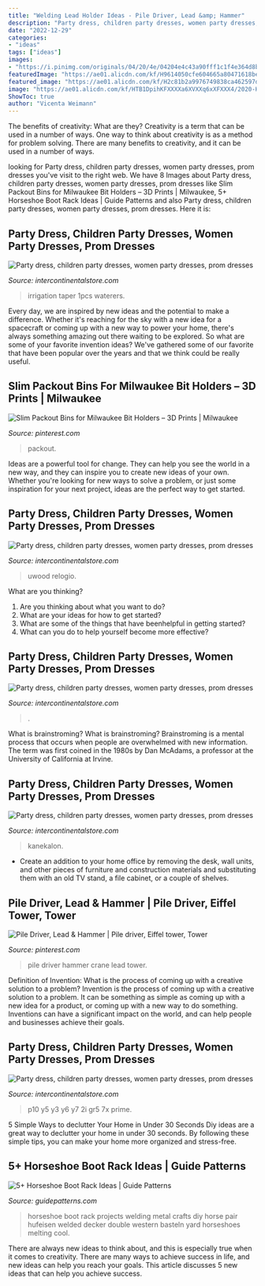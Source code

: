 ```yaml
---
title: "Welding Lead Holder Ideas - Pile Driver, Lead &amp; Hammer"
description: "Party dress, children party dresses, women party dresses, prom dresses"
date: "2022-12-29"
categories:
- "ideas"
tags: ["ideas"]
images:
- "https://i.pinimg.com/originals/04/20/4e/04204e4c43a90fff1c1f4e364d8b3df3.jpg"
featuredImage: "https://ae01.alicdn.com/kf/H9614050cfe604665a80471618beb6cbaX/ANYCUBIC-4Max-Pro-3d-Printer-Enclosed-Print-Space-DIY-3D-Printer-Kit-Large-Build-Volume-Ultrabase.jpg_640x640.jpg"
featured_image: "https://ae01.alicdn.com/kf/H2c81b2a9976749838ca462597d449592D/Synthetic-hair-Braids-Kanekalon-Ombre-Braiding-Hair-Extension-Box-Braid-Hair-Pink-Purple-Yellow-Golden-Colors.jpg_640x640.jpg"
image: "https://ae01.alicdn.com/kf/HTB1DpihKFXXXXa6XVXXq6xXFXXX4/2020-Hot-Sell-Men-Dress-Watch-QUartz-UWOOD-Mens-Wooden-Watch-Wood-Wrist-Watches-men-Natural.jpg_640x640.jpg"
ShowToc: true
author: "Vicenta Weimann"
---
```



The benefits of creativity: What are they?
Creativity is a term that can be used in a number of ways. One way to think about creativity is as a method for problem solving. There are many benefits to creativity, and it can be used in a number of ways.

	

		
looking for Party dress, children party dresses, women party dresses, prom dresses you've visit to the right web. We have 8 Images about Party dress, children party dresses, women party dresses, prom dresses like Slim Packout Bins for Milwaukee Bit Holders – 3D Prints | Milwaukee, 5+ Horseshoe Boot Rack Ideas | Guide Patterns and also Party dress, children party dresses, women party dresses, prom dresses. Here it is:
		
    
## Party Dress, Children Party Dresses, Women Party Dresses, Prom Dresses

<img loading=lazy src="https://ae01.alicdn.com/kf/HTB1DCk7OkvoK1RjSZPfq6xPKFXat.jpg" onerror="this.onerror=null;this.src='https://tse2.mm.bing.net/th?id=OIP.Mlft1TuKVtipIMj3hIjfEAHaHa&amp;pid=15.1';" alt="Party dress, children party dresses, women party dresses, prom dresses">

_Source: intercontinentalstore.com_

>irrigation taper 1pcs waterers. 

	

Every day, we are inspired by new ideas and the potential to make a difference. Whether it's reaching for the sky with a new idea for a spacecraft or coming up with a new way to power your home, there's always something amazing out there waiting to be explored. So what are some of your favorite invention ideas? We've gathered some of our favorite that have been popular over the years and that we think could be really useful.

    
## Slim Packout Bins For Milwaukee Bit Holders – 3D Prints | Milwaukee

<img loading=lazy src="https://i.pinimg.com/736x/7f/86/b3/7f86b3bd132cffa3a91f832c8ed7c333.jpg" onerror="this.onerror=null;this.src='https://tse1.mm.bing.net/th?id=OIP.rfMJtyyk6jyrAQrRz_eFawHaE6&amp;pid=15.1';" alt="Slim Packout Bins for Milwaukee Bit Holders – 3D Prints | Milwaukee">

_Source: pinterest.com_

>packout. 

	

Ideas are a powerful tool for change. They can help you see the world in a new way, and they can inspire you to create new ideas of your own. Whether you're looking for new ways to solve a problem, or just some inspiration for your next project, ideas are the perfect way to get started.

    
## Party Dress, Children Party Dresses, Women Party Dresses, Prom Dresses

<img loading=lazy src="https://ae01.alicdn.com/kf/HTB1DpihKFXXXXa6XVXXq6xXFXXX4/2020-Hot-Sell-Men-Dress-Watch-QUartz-UWOOD-Mens-Wooden-Watch-Wood-Wrist-Watches-men-Natural.jpg_640x640.jpg" onerror="this.onerror=null;this.src='https://tse4.mm.bing.net/th?id=OIP.Un10TagJn4X_oWDkp0d22QAAAA&amp;pid=15.1';" alt="Party dress, children party dresses, women party dresses, prom dresses">

_Source: intercontinentalstore.com_

>uwood relogio. 

	

What are you thinking?
1. Are you thinking about what you want to do?
2. What are your ideas for how to get started? 
3. What are some of the things that have beenhelpful in getting started?
4. What can you do to help yourself become more effective?

    
## Party Dress, Children Party Dresses, Women Party Dresses, Prom Dresses

<img loading=lazy src="https://ae01.alicdn.com/kf/H9614050cfe604665a80471618beb6cbaX/ANYCUBIC-4Max-Pro-3d-Printer-Enclosed-Print-Space-DIY-3D-Printer-Kit-Large-Build-Volume-Ultrabase.jpg_640x640.jpg" onerror="this.onerror=null;this.src='https://tse4.mm.bing.net/th?id=OIP.QR_J_T7_Q_YciG-uKu8ElQHaHa&amp;pid=15.1';" alt="Party dress, children party dresses, women party dresses, prom dresses">

_Source: intercontinentalstore.com_

>. 

	

What is brainstroming?
What is brainstroming? Brainstroming is a mental process that occurs when people are overwhelmed with new information. The term was first coined in the 1980s by Dan McAdams, a professor at the University of California at Irvine.

    
## Party Dress, Children Party Dresses, Women Party Dresses, Prom Dresses

<img loading=lazy src="https://ae01.alicdn.com/kf/H2c81b2a9976749838ca462597d449592D/Synthetic-hair-Braids-Kanekalon-Ombre-Braiding-Hair-Extension-Box-Braid-Hair-Pink-Purple-Yellow-Golden-Colors.jpg_640x640.jpg" onerror="this.onerror=null;this.src='https://tse2.mm.bing.net/th?id=OIP.PMoCx_H52ZEm1ceM6fnjqgHaHa&amp;pid=15.1';" alt="Party dress, children party dresses, women party dresses, prom dresses">

_Source: intercontinentalstore.com_

>kanekalon. 

	

- Create an addition to your home office by removing the desk, wall units, and other pieces of furniture and construction materials and substituting them with an old TV stand, a file cabinet, or a couple of shelves.

    
## Pile Driver, Lead &amp; Hammer | Pile Driver, Eiffel Tower, Tower

<img loading=lazy src="https://i.pinimg.com/originals/04/20/4e/04204e4c43a90fff1c1f4e364d8b3df3.jpg" onerror="this.onerror=null;this.src='https://tse1.mm.bing.net/th?id=OIP.FWK0om_E3dCwKRlgIq8WYwHaKG&amp;pid=15.1';" alt="Pile Driver, Lead &amp; Hammer | Pile driver, Eiffel tower, Tower">

_Source: pinterest.com_

>pile driver hammer crane lead tower. 

	

Definition of Invention: What is the process of coming up with a creative solution to a problem?
Invention is the process of coming up with a creative solution to a problem. It can be something as simple as coming up with a new idea for a product, or coming up with a new way to do something. Inventions can have a significant impact on the world, and can help people and businesses achieve their goals.

    
## Party Dress, Children Party Dresses, Women Party Dresses, Prom Dresses

<img loading=lazy src="https://ae01.alicdn.com/kf/HTB1N08SOFXXXXckaXXXq6xXFXXXg/220227362/HTB1N08SOFXXXXckaXXXq6xXFXXXg.jpg?width=750&amp;height=500&amp;size=387108&amp;hash=388358" onerror="this.onerror=null;this.src='https://tse2.mm.bing.net/th?id=OIP.pKbBAf0yn7yYKed7Qk94VAHaE8&amp;pid=15.1';" alt="Party dress, children party dresses, women party dresses, prom dresses">

_Source: intercontinentalstore.com_

>p10 y5 y3 y6 y7 2i gr5 7x prime. 

	

5 Simple Ways to declutter Your Home in Under 30 Seconds
Diy ideas are a great way to declutter your home in under 30 seconds. By following these simple tips, you can make your home more organized and stress-free.

    
## 5+ Horseshoe Boot Rack Ideas | Guide Patterns

<img loading=lazy src="https://www.guidepatterns.com/wp-content/uploads/2017/08/Double-Decker-Horseshoe-Boot-Rack.jpg" onerror="this.onerror=null;this.src='https://tse1.mm.bing.net/th?id=OIP.wSKKljyuMFN63-SROJMHEAHaJ4&amp;pid=15.1';" alt="5+ Horseshoe Boot Rack Ideas | Guide Patterns">

_Source: guidepatterns.com_

>horseshoe boot rack projects welding metal crafts diy horse pair hufeisen welded decker double western basteln yard horseshoes melting cool. 

	

There are always new ideas to think about, and this is especially true when it comes to creativity. There are many ways to achieve success in life, and new ideas can help you reach your goals. This article discusses 5 new ideas that can help you achieve success.

